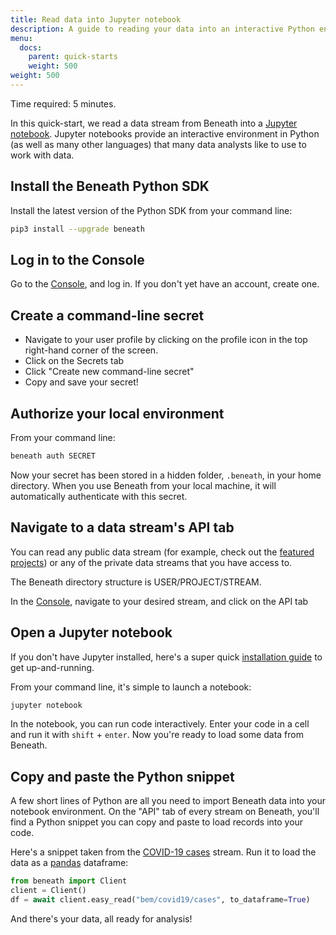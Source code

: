 ```yaml
---
title: Read data into Jupyter notebook
description: A guide to reading your data into an interactive Python environment
menu:
  docs:
    parent: quick-starts
    weight: 500
weight: 500
---
```


Time required: 5 minutes.

In this quick-start, we read a data stream from Beneath into a [Jupyter notebook](https://jupyter.org/). Jupyter notebooks provide an interactive environment in Python (as well as many other languages) that many data analysts like to use to work with data.

## Install the Beneath Python SDK

Install the latest version of the Python SDK from your command line:
```bash
pip3 install --upgrade beneath
```

## Log in to the Console

Go to the [Console](https://beneath.dev/?noredirect=1), and log in. If you don't yet have an account, create one.

## Create a command-line secret

- Navigate to your user profile by clicking on the profile icon in the top right-hand corner of the screen.
- Click on the Secrets tab
- Click "Create new command-line secret"
- Copy and save your secret!

## Authorize your local environment

From your command line:
```bash
beneath auth SECRET
``` 

Now your secret has been stored in a hidden folder, `.beneath`, in your home directory. When you use Beneath from your local machine, it will automatically authenticate with this secret.

## Navigate to a data stream's API tab

You can read any public data stream (for example, check out the [featured projects](https://beneath.dev/?noredirect=1)) or any of the private data streams that you have access to. 

The Beneath directory structure is USER/PROJECT/STREAM.

In the [Console](https://beneath.dev/?noredirect=1), navigate to your desired stream, and click on the API tab

## Open a Jupyter notebook

If you don't have Jupyter installed, here's a super quick [installation guide](https://jupyter.org/install.html) to get up-and-running. 

From your command line, it's simple to launch a notebook:
```bash
jupyter notebook
```

In the notebook, you can run code interactively. Enter your code in a cell and run it with `shift` + `enter`. Now you're ready to load some data from Beneath. 

## Copy and paste the Python snippet

A few short lines of Python are all you need to import Beneath data into your notebook environment. On the "API" tab of every stream on Beneath, you'll find a Python snippet you can copy and paste to load records into your code.

Here's a snippet taken from the [COVID-19 cases](https://beneath.dev/bem/covid19/cases) stream. Run it to load the data as a [pandas](https://pandas.pydata.org/) dataframe:
 
```python
from beneath import Client
client = Client()
df = await client.easy_read("bem/covid19/cases", to_dataframe=True)
```

And there's your data, all ready for analysis!
